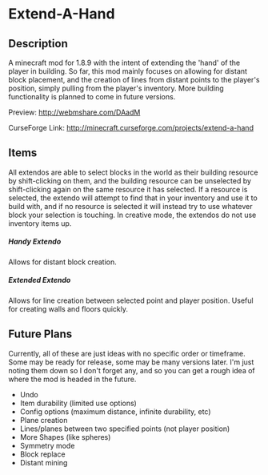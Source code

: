 # Extend-A-Hand
## Description
A minecraft mod for 1.8.9 with the intent of extending the 'hand' of the player in building. So far, this mod mainly focuses on allowing for distant block placement, and the creation of lines from distant points to the player's position, simply pulling from the player's inventory. More building functionality is planned to come in future versions.

Preview: http://webmshare.com/DAadM

CurseForge Link: http://minecraft.curseforge.com/projects/extend-a-hand

## Items
All extendos are able to select blocks in the world as their building resource by shift-clicking on them, and the building resource can be unselected by shift-clicking again on the same resource it has selected. If a resource is selected, the extendo will attempt to find that in your inventory and use it to build with, and if no resource is selected it will instead try to use whatever block your selection is touching. In creative mode, the extendos do not use inventory items up.
##### Handy Extendo
Allows for distant block creation.
##### Extended Extendo
Allows for line creation between selected point and player position. Useful for creating walls and floors quickly.

## Future Plans
Currently, all of these are just ideas with no specific order or timeframe. Some may be ready for release, some may be many versions later. I'm just noting them down so I don't forget any, and so you can get a rough idea of where the mod is headed in the future.
- Undo
- Item durability (limited use options)
- Config options (maximum distance, infinite durability, etc)
- Plane creation
- Lines/planes between two specified points (not player position)
- More Shapes (like spheres)
- Symmetry mode
- Block replace
- Distant mining
